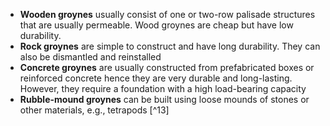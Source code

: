 - **Wooden groynes** usually consist of one or two-row palisade structures that are usually permeable. Wood groynes are cheap but have low durability. 
- **Rock groynes** are simple to construct and have long durability. They can also be dismantled and reinstalled
- **Concrete groynes** are usually constructed from prefabricated boxes or reinforced concrete hence they are very durable and long-lasting. However, they require a foundation with a high load-bearing capacity
- **Rubble-mound groynes** can be built using loose mounds of stones or other materials, e.g., tetrapods [^13]
